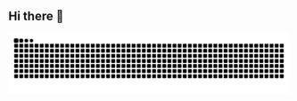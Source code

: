 ## Hi there 👋

<!--
**ParthSinghPS/ParthSinghPS** is a ✨ _special_ ✨ repository because its `README.md` (this file) appears on your GitHub profile.

Here are some ideas to get you started:

- 🔭 I’m currently working on ...
- 🌱 I’m currently learning ...
- 👯 I’m looking to collaborate on ...
- 🤔 I’m looking for help with ...
- 💬 Ask me about ...
- 📫 How to reach me: ...
- 😄 Pronouns: ...
- ⚡ Fun fact: ...
-->
<p align="center">
  <picture>
    <source media="(prefers-color-scheme: dark)" srcset="https://raw.githubusercontent.com/ParthSinghPS/ParthSinghPS/output/github-contribution-grid-snake-dark.svg" />
    <img alt="github-snake" src="https://raw.githubusercontent.com/ParthSinghPS/ParthSinghPS/output/github-contribution-grid-snake.svg" />
  </picture>
</p>
